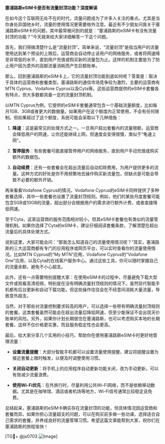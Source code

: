 **塞浦路斯eSIM卡是否有流量封顶功能？深度解读**

在如今这个互联网无处不在的时代，流量问题成为了许多人关注的重点。尤其是当你身处异国他乡时，流量的使用情况更需要格外注意。最近有不少朋友问我关于塞浦路斯eSIM卡的问题，其中最常被问到的就是：“塞浦路斯的eSIM卡有没有流量封顶的功能？”今天就来给大家详细解答一下这个问题。

首先，我们得搞清楚什么是“流量封顶”。简单来说，“流量封顶”是指当用户的流量使用达到某个预设的上限后，运营商会自动停止该用户的网络服务，或者将网速降至非常低的水平，直到用户充值或购买新的流量包为止。这样的机制主要是为了防止用户因为意外的高额流量消耗而产生巨额账单。

那么，回到塞浦路斯的eSIM卡上，它的流量封顶功能到底如何呢？答案是：取决于具体的运营商和套餐类型。塞浦路斯的通信市场竞争较为激烈，主要的运营商有MTN Cyprus、Vodafone Cyprus以及Cyta等。这些运营商提供的eSIM卡套餐各有特点，但大多数都具备一定的流量封顶机制。

以MTN Cyprus为例，它提供的eSIM卡套餐通常包含一个基础流量额度，比如每月1GB、3GB或者更大的数据量。如果用户在这个额度内正常使用，不会有任何限制。但如果超过了这个额度，系统可能会采取以下几种措施：

1. **降速**：这是最常见的处理方式之一。一旦用户超出套餐内的流量限额，运营商会降低用户的网速，让你还能继续上网，但速度会变得很慢，类似于“龟速上网”。

2. **暂停服务**：有些套餐可能直接暂停用户的网络服务，直到用户手动充值或购买额外的数据包。

3. **自动续费**：还有一些套餐会在超出流量后自动扣除费用，为用户提供更多的流量。这种方式的好处是你不用频繁地去操作购买新流量包，但缺点是可能会导致不必要的额外开销。

再来看看Vodafone Cyprus的情况。Vodafone Cyprus的eSIM卡同样提供了多种套餐选择，其中一些套餐也设置了流量封顶规则。例如，他们的某些月度套餐可能包含5GB或10GB的流量，超出部分会根据用户的需求进行额外计费，或者直接降低网速。

至于Cyta，这家运营商的服务范围相对较小，但其eSIM卡套餐也有类似的流量管理机制。如果你选择了Cyta的eSIM卡，建议仔细阅读套餐条款，了解清楚在超出流量后的具体处理方式。

说到这里，大家可能会问：“那我怎么知道自己的流量使用情况呢？”其实，塞浦路斯的三大运营商都有专门的应用程序或网页平台，可以实时查看你的流量使用情况。比如MTN Cyprus的“My MTN”应用，Vodafone Cyprus的“Vodafone One”应用，以及Cyta的在线客户服务中心。通过这些工具，你可以随时掌握自己的流量余额，避免不小心超支。

此外，还有一点需要特别提醒大家：在使用eSIM卡的过程中，尽量避免下载大型文件或观看高清视频，特别是在没有明确流量封顶规则的情况下。虽然现代智能手机都有后台更新和自动下载功能，但这些操作往往会在不经意间消耗大量流量，导致意外超支。

当然，对于那些对流量控制要求较高的用户，可以选择一些带有明确流量封顶规则的套餐。这类套餐虽然可能会在超出流量后降低网速，但至少能保证不会出现天价账单的风险。另外，如果你计划长期居住在塞浦路斯，也可以考虑购买本地的长期套餐，这样不仅价格更实惠，而且服务稳定性也会更高。

最后，给大家分享几个实用的小技巧，帮助你在使用塞浦路斯eSIM卡时更好地管理流量：

- **设置流量提醒**：大部分智能手机都可以设置流量使用提醒，建议将提醒设置为接近套餐上限时触发，以便及时调整使用习惯。
  
- **关闭自动更新**：将手机上的应用程序自动更新功能关闭，改为手动更新，可以有效减少流量浪费。

- **使用Wi-Fi优先**：在外旅行时，尽量利用公共Wi-Fi网络，而不是依赖移动数据。尤其是在咖啡馆、酒店或者机场等地方，Wi-Fi信号通常比较稳定且免费。

总结起来，塞浦路斯的eSIM卡确实存在流量封顶的功能，但具体情况因运营商和套餐而异。如果你担心流量超支的问题，可以在购买前多做一些功课，选择适合自己需求的套餐，并养成良好的流量管理习惯。希望这篇文章能帮到大家，祝你们在塞浦路斯的旅程愉快！

[TG💪+ @jx0703 ![Image](https://github.com/user-attachments/assets/dbca1d08-cadb-493c-b0ec-ad6f7a83f270)]